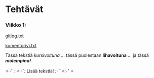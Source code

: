 # Tehtävät
### Viikko 1:

[gitlog.txt](https://github.com/amandahamynen/ot-harjoitustyo/blob/main/laskarit/viikko1/gitlog.txt)

[komentorivi.txt](https://github.com/amandahamynen/ot-harjoitustyo/blob/main/laskarit/viikko1/komentorivi.txt)


Tässä tekstiä *kursivoituna*
... tässä puolestaan **lihavoituna**
... ja tässä ***molempina!***

✧･ﾟ: *✧･ﾟ:* Lisää tekstiä! *:･ﾟ✧*:･ﾟ✧
